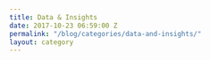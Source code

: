 ```yaml
---
title: Data & Insights
date: 2017-10-23 06:59:00 Z
permalink: "/blog/categories/data-and-insights/"
layout: category
---
```


